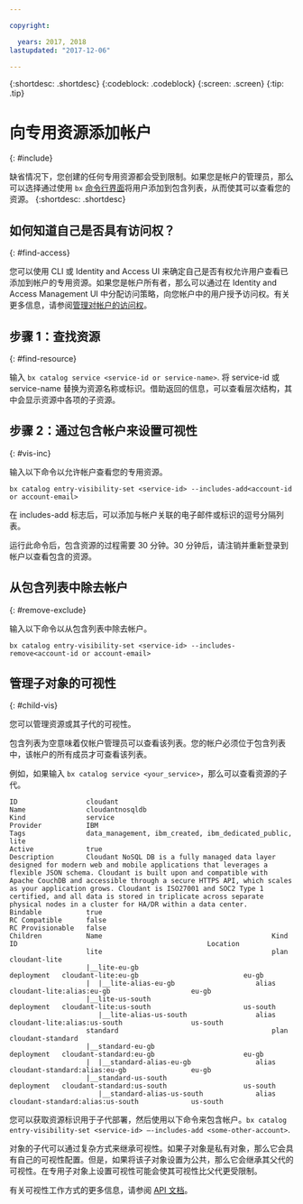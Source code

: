 ```yaml
---

copyright:

  years: 2017, 2018
lastupdated: "2017-12-06"

---
```


{:shortdesc: .shortdesc}
{:codeblock: .codeblock}
{:screen: .screen}
{:tip: .tip}

# 向专用资源添加帐户
{: #include}

缺省情况下，您创建的任何专用资源都会受到限制。如果您是帐户的管理员，那么可以选择通过使用 `bx` [命令行界面](/docs/cli/reference/bluemix_cli/bx_cli.html#bluemix_catalog_entry_visibility_set)将用户添加到包含列表，从而使其可以查看您的资源。
{:shortdesc: .shortdesc}

## 如何知道自己是否具有访问权？
{: #find-access}

您可以使用 CLI 或 Identity and Access UI 来确定自己是否有权允许用户查看已添加到帐户的专用资源。如果您是帐户所有者，那么可以通过在 Identity and Access Management UI 中分配访问策略，向您帐户中的用户授予访问权。有关更多信息，请参阅[管理对帐户的访问权](access.html)。

## 步骤 1：查找资源
{: #find-resource}

输入 `bx catalog service <service-id or service-name>`. 将 service-id 或 service-name 替换为资源名称或标识。借助返回的信息，可以查看层次结构，其中会显示资源中各项的子资源。

## 步骤 2：通过包含帐户来设置可视性
{: #vis-inc}

输入以下命令以允许帐户查看您的专用资源。

`bx catalog entry-visibility-set <service-id> --includes-add<account-id or account-email>`

在 includes-add 标志后，可以添加与帐户关联的电子邮件或标识的逗号分隔列表。

运行此命令后，包含资源的过程需要 30 分钟。30 分钟后，请注销并重新登录到帐户以查看包含的资源。

## 从包含列表中除去帐户
{: #remove-exclude}

输入以下命令以从包含列表中除去帐户。

`bx catalog entry-visibility-set <service-id> --includes-remove<account-id or account-email>`

## 管理子对象的可视性
{: #child-vis}

您可以管理资源或其子代的可视性。

包含列表为空意味着仅帐户管理员可以查看该列表。您的帐户必须位于包含列表中，该帐户的所有成员才可查看该列表。

例如，如果输入 `bx catalog service <your_service>`，那么可以查看资源的子代。

```
ID                 cloudant
Name               cloudantnosqldb
Kind               service
Provider           IBM
Tags               data_management, ibm_created, ibm_dedicated_public, lite
Active             true
Description        Cloudant NoSQL DB is a fully managed data layer designed for modern web and mobile applications that leverages a flexible JSON schema. Cloudant is built upon and compatible with Apache CouchDB and accessible through a secure HTTPS API, which scales as your application grows. Cloudant is ISO27001 and SOC2 Type 1 certified, and all data is stored in triplicate across separate physical nodes in a cluster for HA/DR within a data center.
Bindable           true
RC Compatible      false
RC Provisionable   false
Children           Name                                          Kind         ID                                               Location
                   lite                                          plan         cloudant-lite
                   |__lite-eu-gb                             deployment   cloudant-lite:eu-gb                          eu-gb
                   |  |__lite-alias-eu-gb                    alias        cloudant-lite:alias:eu-gb                    eu-gb
                   |__lite-us-south                          deployment   cloudant-lite:us-south                       us-south
                      |__lite-alias-us-south                 alias        cloudant-lite:alias:us-south                 us-south
                   standard                                      plan         cloudant-standard
                   |__standard-eu-gb                         deployment   cloudant-standard:eu-gb                      eu-gb
                   |  |__standard-alias-eu-gb                alias        cloudant-standard:alias:eu-gb                eu-gb
                   |__standard-us-south                      deployment   cloudant-standard:us-south                   us-south
                      |__standard-alias-us-south             alias        cloudant-standard:alias:us-south             us-south
```

您可以获取资源标识用于子代部署，然后使用以下命令来包含帐户。`bx catalog entry-visibility-set <service-id> —-includes-add <some-other-account>`.

对象的子代可以通过复杂方式来继承可视性。如果子对象是私有对象，那么它会具有自己的可视性配置。但是，如果将该子对象设置为公共，那么它会继承其父代的可视性。在专用子对象上设置可视性可能会使其可视性比父代更受限制。

有关可视性工作方式的更多信息，请参阅 [API 文档](https://console.bluemix.net/apidocs/682)。
